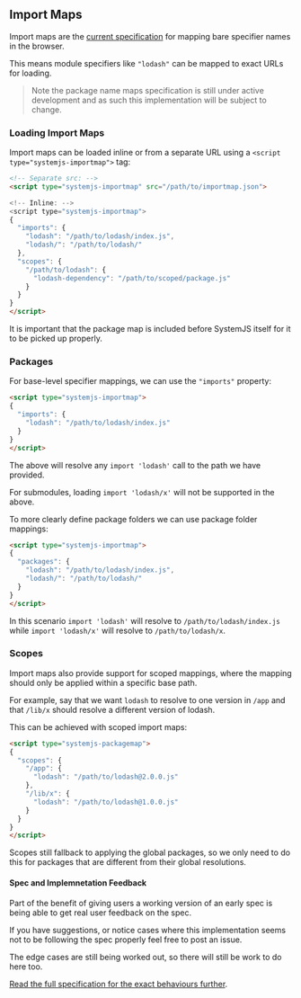 ## Import Maps

Import maps are the [current specification](https://github.com/domenic/import-maps) for mapping bare specifier names in the browser.

This means module specifiers like `"lodash"` can be mapped to exact URLs for loading.

> Note the package name maps specification is still under active development and as such this implementation will be subject to change.

### Loading Import Maps

Import maps can be loaded inline or from a separate URL using a `<script type="systemjs-importmap">` tag:

```html
<!-- Separate src: -->
<script type="systemjs-importmap" src="/path/to/importmap.json">

<!-- Inline: -->
<script type="systemjs-importmap">
{
  "imports": {
    "lodash": "/path/to/lodash/index.js",
    "lodash/": "/path/to/lodash/"
  },
  "scopes": {
    "/path/to/lodash": {
      "lodash-dependency": "/path/to/scoped/package.js"
    }
  }
}
</script>
```

It is important that the package map is included before SystemJS itself for it to be picked up properly.

### Packages

For base-level specifier mappings, we can use the `"imports"` property:

```html
<script type="systemjs-importmap">
{
  "imports": {
    "lodash": "/path/to/lodash/index.js"
  }
}
</script>
```

The above will resolve any `import 'lodash'` call to the path we have provided.

For submodules, loading `import 'lodash/x'` will not be supported in the above.

To more clearly define package folders we can use package folder mappings:

```html
<script type="systemjs-importmap">
{
  "packages": {
    "lodash": "/path/to/lodash/index.js",
    "lodash/": "/path/to/lodash/"
  }
}
</script>
```

In this scenario `import 'lodash'` will resolve to `/path/to/lodash/index.js` while `import 'lodash/x'` will
resolve to `/path/to/lodash/x`.

### Scopes

Import maps also provide support for scoped mappings, where the mapping should only be applied within
a specific base path.

For example, say that we want `lodash` to resolve to one version in `/app` and that `/lib/x` should resolve
a different version of lodash.

This can be achieved with scoped import maps:

```html
<script type="systemjs-packagemap">
{
  "scopes": {
    "/app": {
      "lodash": "/path/to/lodash@2.0.0.js"
    },
    "/lib/x": {
      "lodash": "/path/to/lodash@1.0.0.js"
    }
  }
}
</script>
```

Scopes still fallback to applying the global packages, so we only need to do this for packages that are different
from their global resolutions.

#### Spec and Implemnetation Feedback

Part of the benefit of giving users a working version of an early spec is being able to get real user feedback on
the spec.

If you have suggestions, or notice cases where this implementation seems not to be following the spec properly feel free to post an issue.

The edge cases are still being worked out, so there will still be work to do here too.

[Read the full specification for the exact behaviours further](https://github.com/domenic/import-maps/blob/master/spec.md).
